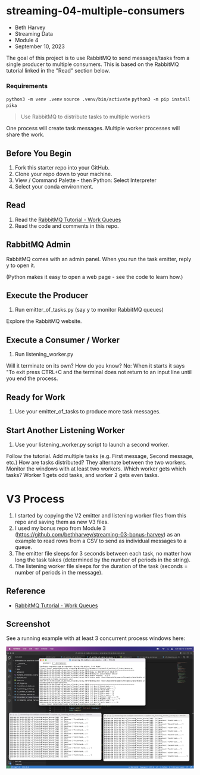 # streaming-04-multiple-consumers

* Beth Harvey
* Streaming Data
* Module 4
* September 10, 2023

The goal of this project is to use RabbitMQ to send messages/tasks from a single producer to multiple consumers. This is based on the RabbitMQ tutorial linked in the "Read" section below.

### Requirements
`python3 -m venv .venv`
`source .venv/bin/activate`
`python3 -m pip install pika`



> Use RabbitMQ to distribute tasks to multiple workers

One process will create task messages. Multiple worker processes will share the work. 


## Before You Begin

1. Fork this starter repo into your GitHub.
1. Clone your repo down to your machine.
1. View / Command Palette - then Python: Select Interpreter
1. Select your conda environment. 

## Read

1. Read the [RabbitMQ Tutorial - Work Queues](https://www.rabbitmq.com/tutorials/tutorial-two-python.html)
1. Read the code and comments in this repo.

## RabbitMQ Admin 

RabbitMQ comes with an admin panel. When you run the task emitter, reply y to open it. 

(Python makes it easy to open a web page - see the code to learn how.)

## Execute the Producer

1. Run emitter_of_tasks.py (say y to monitor RabbitMQ queues)

Explore the RabbitMQ website.

## Execute a Consumer / Worker

1. Run listening_worker.py

Will it terminate on its own? How do you know? 
    No: When it starts it says "To exit press CTRL+C and the terminal does not return to an input line until you end the process.

## Ready for Work

1. Use your emitter_of_tasks to produce more task messages.

## Start Another Listening Worker 

1. Use your listening_worker.py script to launch a second worker. 

Follow the tutorial. 
Add multiple tasks (e.g. First message, Second message, etc.)
How are tasks distributed? 
    They alternate between the two workers.
Monitor the windows with at least two workers. 
Which worker gets which tasks?
    Worker 1 gets odd tasks, and worker 2 gets even tasks.

# V3 Process
1. I started by copying the V2 emitter and listening worker files from this repo and saving them as new V3 files.
2. I used my bonus repo from Module 3 (https://github.com/bethharvey/streaming-03-bonus-harvey) as an example to read rows from a CSV to send as individual messages to a queue.
3. The emitter file sleeps for 3 seconds between each task, no matter how long the task takes (determined by the number of periods in the string).
4. The listening worker file sleeps for the duration of the task (seconds = number of periods in the message).


## Reference

- [RabbitMQ Tutorial - Work Queues](https://www.rabbitmq.com/tutorials/tutorial-two-python.html)


## Screenshot

See a running example with at least 3 concurrent process windows here:

![One producer with multiple consumers](./multiple_processes_v3.png)
